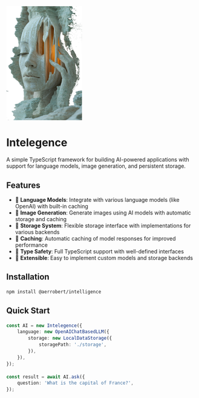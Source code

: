 <img src="logo.png" alt="Intelegence Logo" width="200" />

# Intelegence

A simple TypeScript framework for building AI-powered applications with support for language models, image generation, and persistent storage.

## Features

-   🤖 **Language Models**: Integrate with various language models (like OpenAI) with built-in caching
-   🎨 **Image Generation**: Generate images using AI models with automatic storage and caching
-   💾 **Storage System**: Flexible storage interface with implementations for various backends
-   🔄 **Caching**: Automatic caching of model responses for improved performance
-   🎯 **Type Safety**: Full TypeScript support with well-defined interfaces
-   🔌 **Extensible**: Easy to implement custom models and storage backends

## Installation

```bash
npm install @aerrobert/intelligence
```

## Quick Start

```typescript
const AI = new Intelegence({
    language: new OpenAIChatBasedLLM({
        storage: new LocalDataStorage({
            storagePath: './storage',
        }),
    }),
});

const result = await AI.ask({
    question: 'What is the capital of France?',
});
```
